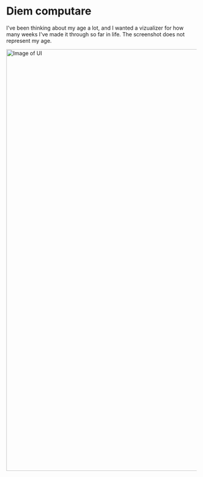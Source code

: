 # Diem computare

I've been thinking about my age a lot, and I wanted a vizualizer for how many weeks I've made it through so far in life. The screenshot does not represent my age.

<img width="1116" alt="Image of UI" src="https://github.com/user-attachments/assets/df243114-e739-4716-949e-ec5747ec51e4" />

